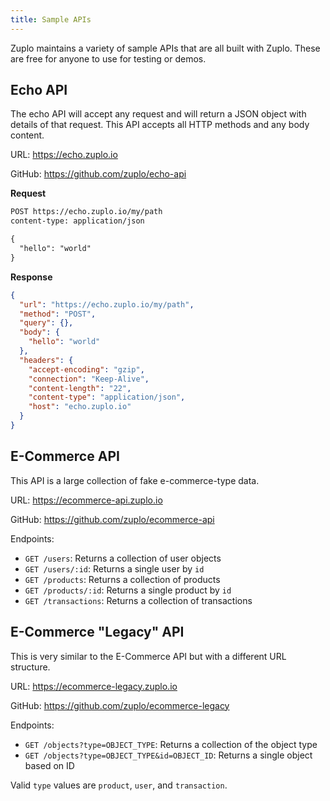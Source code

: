 ```yaml
---
title: Sample APIs
---
```


Zuplo maintains a variety of sample APIs that are all built with Zuplo. These
are free for anyone to use for testing or demos.

## Echo API

The echo API will accept any request and will return a JSON object with details
of that request. This API accepts all HTTP methods and any body content.

URL: https://echo.zuplo.io

GitHub: https://github.com/zuplo/echo-api

**Request**

```txt
POST https://echo.zuplo.io/my/path
content-type: application/json

{
  "hello": "world"
}
```

**Response**

```json
{
  "url": "https://echo.zuplo.io/my/path",
  "method": "POST",
  "query": {},
  "body": {
    "hello": "world"
  },
  "headers": {
    "accept-encoding": "gzip",
    "connection": "Keep-Alive",
    "content-length": "22",
    "content-type": "application/json",
    "host": "echo.zuplo.io"
  }
}
```

## E-Commerce API

This API is a large collection of fake e-commerce-type data.

URL: https://ecommerce-api.zuplo.io

GitHub: https://github.com/zuplo/ecommerce-api

Endpoints:

- `GET /users`: Returns a collection of user objects
- `GET /users/:id`: Returns a single user by `id`
- `GET /products`: Returns a collection of products
- `GET /products/:id`: Returns a single product by `id`
- `GET /transactions`: Returns a collection of transactions

## E-Commerce "Legacy" API

This is very similar to the E-Commerce API but with a different URL structure.

URL: https://ecommerce-legacy.zuplo.io

GitHub: https://github.com/zuplo/ecommerce-legacy

Endpoints:

- `GET /objects?type=OBJECT_TYPE`: Returns a collection of the object type
- `GET /objects?type=OBJECT_TYPE&id=OBJECT_ID`: Returns a single object based on
  ID

Valid `type` values are `product`, `user`, and `transaction`.
